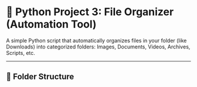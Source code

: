 # 📂 Python Project 3: File Organizer (Automation Tool)

A simple Python script that automatically organizes files in your folder (like Downloads) into categorized folders: Images, Documents, Videos, Archives, Scripts, etc.

---

## 📁 Folder Structure

